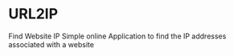 # URL2IP
Find Website IP
Simple online Application to find the IP addresses associated with a website
